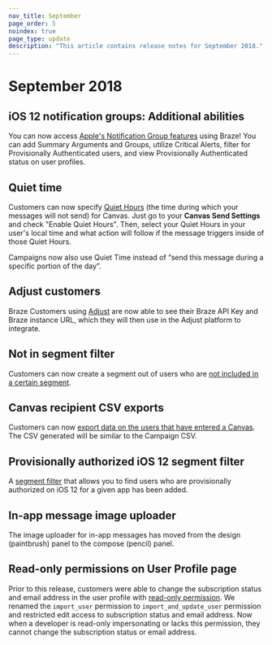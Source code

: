 ```yaml
---
nav_title: September
page_order: 5
noindex: true
page_type: update
description: "This article contains release notes for September 2018."
---
```

# September 2018

## iOS 12 notification groups: Additional abilities

You can now access [Apple's Notification Group features]({{site.baseurl}}/user_guide/message_building_by_channel/push/creating_a_push_message/#notification-groups) using Braze! You can add Summary Arguments and Groups, utilize Critical Alerts, filter for Provisionally Authenticated users, and view Provisionally Authenticated status on user profiles.

## Quiet time

Customers can now specify [Quiet Hours]({{site.baseurl}}/user_guide/engagement_tools/canvas/create_a_canvas/create_a_canvas/#step-5-select-your-send-settings) (the time during which your messages will not send) for Canvas. Just go to your __Canvas Send Settings__ and check "Enable Quiet Hours". Then, select your Quiet Hours in your user's local time and what action will follow if the message triggers inside of those Quiet Hours.

Campaigns now also use Quiet Time instead of “send this message during a specific portion of the day”.

## Adjust customers

Braze Customers using [Adjust]({{site.baseurl}}/partners/advertising_technologies/attribution/adjust/) are now able to see their Braze API Key and Braze instance URL, which they will then use in the Adjust platform to integrate.

## Not in segment filter

Customers can now create a segment out of users who are [not included in a certain segment]({{site.baseurl}}/user_guide/engagement_tools/segments/segmentation_filters/#retargeting).

## Canvas recipient CSV exports

Customers can now [export data on the users that have entered a Canvas]({{site.baseurl}}/user_guide/data_and_analytics/export_braze_data/export_canvas_data/). The CSV generated will be similar to the Campaign CSV.

## Provisionally authorized iOS 12 segment filter

A [segment filter]({{site.baseurl}}/user_guide/engagement_tools/segments/segmentation_filters/#other) that allows you to find users who are provisionally authorized on iOS 12 for a given app has been added.

## In-app message image uploader

The image uploader for in-app messages has moved from the design (paintbrush) panel to the compose (pencil) panel.

## Read-only permissions on User Profile page

Prior to this release, customers were able to change the subscription status and email address in the user profile with [read-only permission]({{site.baseurl}}/user_guide/administrative/manage_your_braze_users/user_permissions/#available-limited-and-team-role-permissions). We renamed the `import_user` permission to `import_and_update_user` permission and restricted edit access to subscription status and email address. Now when a developer is read-only impersonating or lacks this permission, they cannot change the subscription status or email address.
